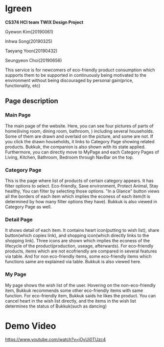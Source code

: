 # Igreen

**CS374 HCI team TWIX Design Project**

Gyewon Kim(20190061)

Inhwa Song(20190325)

Taeyang Yoon(20190432)

Seungyeon Choi(20190656)



This service is for newcomers of eco-friendly product consumption which supports them to be supported in continuously being motivated to the environment without being discouraged by personal gain(price, functionality, etc)



## Page description



### Main Page

The main page of the website. Here, you can see four pictures of parts of home(living room, dining room, bathroom, ) including several households. Some of them are drawn and overlaid on the picture, and some are not. If you click the drawn households, it links to Category Page showing related products. Bukkuk, the companion is also shown with its state applied. Furthermore, you can directly move to MyPage and each Category Pages of Living, Kitchen, Bathroom, Bedroom through NavBar on the top. 

### Category Page

This is the page where list of products of certain category appears. It has filter options to select. Eco-friendly, Save environment, Protect Animal, Stay healthy, You can filter by selecting those options. "In a Glance" button views all the borders of each item which implies the econess of each item(It is determined by how many filter options they have). Bukkuk is also viewed in Category Page as well. 

### Detail Page

It shows detail of each item. It contains heart icon(putting to wish list), share button(which copies link), and shopping icon(which directly links to the shopping link). Three icons are shown which implies the econess of the lifecycle of the product(production, useage, afterwards). For eco-friendly products, items which are not ecofriendly are compared in several features via table. And for non eco-friendly items, some eco-friendly items which functions same are explained via table. Bukkuk is also viewed here. 

<h3>My Page</h3>

My page shows the wish list of the user. Hovering on the non-eco-friendly item, Bukkuk recommends some other eco-friendly items with same function. For eco-friendly item, Bukkuk saids he likes the product. You can cancel heart in the wish list directly, and the items in the wish list determines the status of Bukkuk(such as dancing)

# Demo Video
https://www.youtube.com/watch?v=jOyUi0TUzc4
